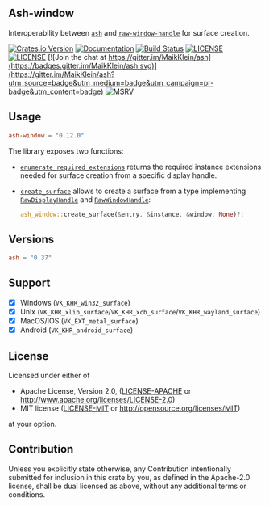 ## Ash-window

Interoperability between [`ash`](https://github.com/MaikKlein/ash) and [`raw-window-handle`](https://github.com/rust-windowing/raw-window-handle) for surface creation.

[![Crates.io Version](https://img.shields.io/crates/v/ash-window.svg)](https://crates.io/crates/ash-window)
[![Documentation](https://docs.rs/ash-window/badge.svg)](https://docs.rs/ash-window)
[![Build Status](https://github.com/MaikKlein/ash/workflows/CI/badge.svg)](https://github.com/MaikKlein/ash/actions?workflow=CI)
[![LICENSE](https://img.shields.io/badge/license-MIT-blue.svg)](LICENSE-MIT)
[![LICENSE](https://img.shields.io/badge/license-apache-blue.svg)](LICENSE-APACHE)
[![Join the chat at https://gitter.im/MaikKlein/ash](https://badges.gitter.im/MaikKlein/ash.svg)](https://gitter.im/MaikKlein/ash?utm_source=badge&utm_medium=badge&utm_campaign=pr-badge&utm_content=badge)
[![MSRV](https://img.shields.io/badge/rustc-1.69.0+-ab6000.svg)](https://blog.rust-lang.org/2023/04/20/Rust-1.69.0.html)

## Usage

```toml
ash-window = "0.12.0"
```

The library exposes two functions:

- [`enumerate_required_extensions`] returns the required instance extensions needed for surface creation from a specific display handle.

- [`create_surface`] allows to create a surface from a type implementing [`RawDisplayHandle`] and [`RawWindowHandle`]:

  ```rust
  ash_window::create_surface(&entry, &instance, &window, None)?;
  ```

[`enumerate_required_extensions`]: https://docs.rs/ash-window/latest/ash_window/fn.enumerate_required_extensions.html
[`create_surface`]: https://docs.rs/ash-window/latest/ash_window/fn.create_surface.html
[`RawDisplayHandle`]: https://docs.rs/raw-window-handle/latest/raw_window_handle/enum.RawDisplayHandle.html
[`RawWindowHandle`]: https://docs.rs/raw-window-handle/latest/raw_window_handle/enum.RawWindowHandle.html

## Versions

```toml
ash = "0.37"
```

## Support

- [x] Windows (`VK_KHR_win32_surface`)
- [x] Unix (`VK_KHR_xlib_surface`/`VK_KHR_xcb_surface`/`VK_KHR_wayland_surface`)
- [x] MacOS/IOS (`VK_EXT_metal_surface`)
- [x] Android (`VK_KHR_android_surface`)

## License

Licensed under either of

- Apache License, Version 2.0, ([LICENSE-APACHE](LICENSE-APACHE) or http://www.apache.org/licenses/LICENSE-2.0)
- MIT license ([LICENSE-MIT](LICENSE-MIT) or http://opensource.org/licenses/MIT)

at your option.

## Contribution

Unless you explicitly state otherwise, any Contribution intentionally submitted for inclusion in this crate by you, as defined in the Apache-2.0 license, shall be dual licensed as above, without any additional terms or conditions.
